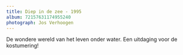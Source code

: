 ```yaml
---
title: Diep in de zee - 1995
album: 72157631174955240
photograph: Jos Verhoogen
---
```

De wondere wereld van het leven onder water. Een uitdaging voor de kostumering!

